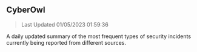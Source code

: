 ## CyberOwl 
> Last Updated 01/05/2023 01:59:36 


A daily updated summary of the most frequent types of security incidents currently being reported from different sources.

